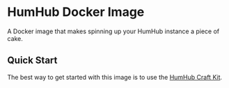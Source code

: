 # HumHub Docker Image
A Docker image that makes spinning up your HumHub instance a piece of cake. 

## Quick Start
The best way to get started with this image is to use the [HumHub Craft Kit](https://github.com/benmag/craft-kit-humhub). 
